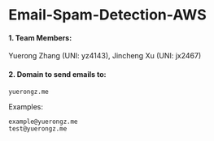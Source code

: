 # Email-Spam-Detection-AWS

#### 1. Team Members:

Yuerong Zhang (UNI: yz4143), Jincheng Xu (UNI: jx2467)

#### 2. Domain to send emails to:

```shell
yuerongz.me
```

Examples:

```shell
example@yuerongz.me
test@yuerongz.me
```

